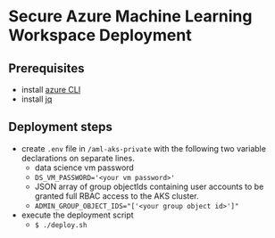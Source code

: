 # Secure Azure Machine Learning Workspace Deployment

## Prerequisites
- install [azure CLI](https://docs.microsoft.com/en-us/cli/azure/install-azure-cli-linux?pivots=apt)
- install [jq](https://stedolan.github.io/jq/download/) 

## Deployment steps
- create `.env` file in `/aml-aks-private` with the following two variable declarations on separate lines. 
  - data science vm password
  - `DS_VM_PASSWORD='<your vm password>'`
  - JSON array of group objectIds containing user accounts to be granted full RBAC access to the AKS cluster.
  - `ADMIN_GROUP_OBJECT_IDS="['<your group object id>']"`
- execute the deployment script
  - `$ ./deploy.sh`
